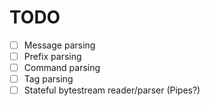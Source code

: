 # TODO
- [ ] Message parsing
- [ ] Prefix parsing
- [ ] Command parsing
- [ ] Tag parsing
- [ ] Stateful bytestream reader/parser (Pipes?)
